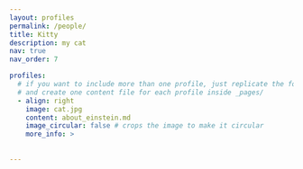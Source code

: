 ```yaml
---
layout: profiles
permalink: /people/
title: Kitty
description: my cat
nav: true
nav_order: 7

profiles:
  # if you want to include more than one profile, just replicate the following block
  # and create one content file for each profile inside _pages/
  - align: right
    image: cat.jpg
    content: about_einstein.md
    image_circular: false # crops the image to make it circular
    more_info: >
      
 
---
```

